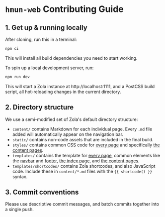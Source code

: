 # `hmun-web` Contributing Guide

## 1. Get up & running locally

After cloning, run this in a terminal:

```sh
npm ci
```

This will install all build dependencies you need to start working.

To spin up a local development server, run:

```sh
npm run dev
```

This will start a Zola instance at http://localhost:1111, and a PostCSS build
script, all hot-reloading changes in the current directory.

## 2. Directory structure

We use a semi-modified set of Zola's default directory structure:

- `content/` contains Markdown for each individual page. Every `.md` file added
  will automatically appear on the navigation bar.
- `static/` contains non-code assets that are included in the final build.
- `styles/` contains common CSS code for [every page](styles/base.css) and
  specifically [the content pages](styles/page.css).
- `templates/` contains the template for [every page](templates/base.html),
  common elements like the [navbar](templates/navbar.html) and
  [footer](templates/footer.html), [the index page](templates/index.html), and
  [the content pages](templates/page.html).
- `templates/shortcodes/` contains Zola shortcodes, and also JavaScript code.
  Include these in `content/*.md` files with the `{{ shortcode() }}` syntax.

## 3. Commit conventions

Please use descriptive commit messages, and batch commits together into a
single push.
